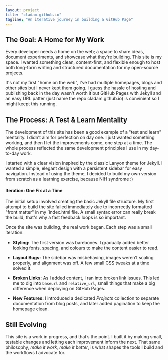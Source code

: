 ```yaml
---
layout: project
title: "cladam.github.io"
tagline: "An iterative journey in building a GitHub Page"
---
```


## The Goal: A Home for My Work

Every developer needs a home on the web; a space to share ideas, document experiments, and showcase what they're building. This site is my space. I wanted something clean, content-first, and flexible enough to host both long-form writing and structured documentation for my open-source projects.

It's not my first "home on the web", I've had multiple homepages, blogs and other sites but I never kept them going. I guess the hassle of hosting and publishing back in the day wasn't worth it but GitHub Pages with Jekyll and an easy URL patter (just name the repo cladam.github.io) is convinient so I might keept this running.

## The Process: A Test & Learn Mentality

The development of this site has been a good example of a "test and learn" mentality. I didn’t aim for perfection on day one. I just wanted something working, and then I let the improvements come, one step at a time. The whole process reflected the same development principles I use in my day-to-day work.

I started with a clear vision inspired by the classic Lanyon theme for Jekyll. I wanted a simple, elegant design with a persistent sidebar for easy navigation. Instead of using the theme, I decided to build my own version from scratch as a learning exercise, because NIH syndrome :)

#### Iteration: One Fix at a Time

The initial setup involved creating the basic Jekyll file structure. My first attempt to build the site failed immediately due to incorrectly formatted "front matter" in my `index.html file. A small syntax error can really break the build, that's why a fast feedback loops is so important.

Once the site was building, the real work began. Each step was a small iteration:

- **Styling:** The first version was barebones. I gradually added better looking fonts, spacing, and colours to make the content easier to read.

- **Layout Bugs:** The sidebar was misbehaving, images weren’t scaling properly, and alignment was off. A few small CSS tweaks at a time solved it.

- **Broken Links:** As I added content, I ran into broken link issues. This led me to dig into `baseurl` and `relative_url`, small things that make a big difference when deploying on GitHub Pages.

- **New Features:** I introduced a dedicated *Projects* collection to separate documentation from blog posts, and later added pagination to keep the homepage clean.

## Still Evolving

This site is a work in progress, and that’s the point. I built it by making small, testable changes and letting each improvement inform the next. That same philosophy, _make it work, make it better_, is what shapes the tools I build and the workflows I advocate for. 
